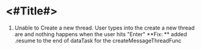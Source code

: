 #  <#Title#>

1. Unable to Create a new thread. User types into the create a new thread are and nothing happens when the user hits "Enter"
**Fix: ** added .resume to the end of  dataTask for the createMessageThreadFunc
